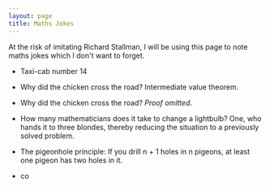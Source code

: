 ```yaml
---
layout: page
title: Maths Jokes
---
```


At the risk of imitating Richard Stallman, I will be using this page to note
maths jokes which I don't want to forget.

* Taxi-cab number 14

* Why did the chicken cross the road? Intermediate value theorem.

* Why did the chicken cross the road? *Proof omitted*.

* How many mathematicians does it take to change a lightbulb? One, who hands it
  to three blondes, thereby reducing the situation to a previously solved
  problem.

* The pigeonhole principle: If you drill n + 1 holes in n pigeons, at least one
  pigeon has two holes in it.

* co
